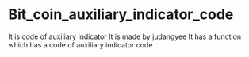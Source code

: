 # Bit_coin_auxiliary_indicator_code
It is code of auxiliary indicator
It is made by judangyee
It has a function which has a code of auxiliary indicator code

